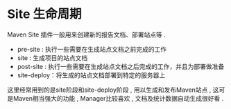 # Site 生命周期

Maven Site 插件一般用来创建新的报告文档、部署站点等 . 

* pre-site : 执行一些需要在生成站点文档之前完成的工作
* site : 生成项目的站点文档
* post-site : 执行一些需要在生成站点文档之后完成的工作，并且为部署做准备
* site-deploy：将生成的站点文档部署到特定的服务器上

这里经常用到的是site阶段和site-deploy阶段 , 用以生成和发布Maven站点 , 这可是Maven相当强大的功能 , Manager比较喜欢 , 文档及统计数据自动生成很好看 . 

